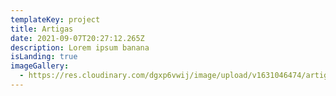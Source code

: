 ```yaml
---
templateKey: project
title: Artigas
date: 2021-09-07T20:27:12.265Z
description: Lorem ipsum banana
isLanding: true
imageGallery:
  - https://res.cloudinary.com/dgxp6vwij/image/upload/v1631046474/artigas/artigas-1_smfzuk.jpg
---
```

